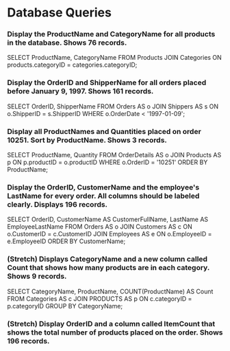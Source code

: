 # Database Queries

### Display the ProductName and CategoryName for all products in the database. Shows 76 records.

SELECT ProductName, CategoryName
FROM Products
JOIN Categories
ON products.categoryID = categories.categoryID;

### Display the OrderID and ShipperName for all orders placed before January 9, 1997. Shows 161 records.

SELECT OrderID, ShipperName
FROM Orders AS o
JOIN Shippers AS s
ON o.ShipperID = s.ShipperID
WHERE o.OrderDate < '1997-01-09';

### Display all ProductNames and Quantities placed on order 10251. Sort by ProductName. Shows 3 records.

SELECT ProductName, Quantity
FROM OrderDetails AS o
JOIN Products AS p
ON p.productID = o.productID
WHERE o.OrderID = '10251'
ORDER BY ProductName;

### Display the OrderID, CustomerName and the employee's LastName for every order. All columns should be labeled clearly. Displays 196 records.

SELECT OrderID, CustomerName AS CustomerFullName, LastName AS EmployeeLastName
FROM Orders AS o
JOIN Customers AS c
ON o.CustomerID = c.CustomerID
JOIN Employees AS e
ON o.EmployeeID = e.EmployeeID
ORDER BY CustomerName;

### (Stretch) Displays CategoryName and a new column called Count that shows how many products are in each category. Shows 9 records.

SELECT CategoryName, ProductName, COUNT(ProductName) AS Count
FROM Categories AS c
JOIN PRODUCTS AS p
ON c.categoryID = p.categoryID
GROUP BY CategoryName;

### (Stretch) Display OrderID and a column called ItemCount that shows the total number of products placed on the order. Shows 196 records.
